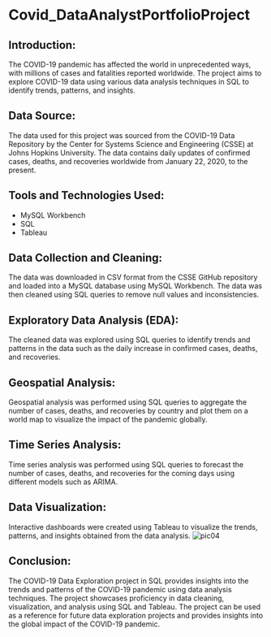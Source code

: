# Covid_DataAnalystPortfolioProject

## Introduction:
The COVID-19 pandemic has affected the world in unprecedented ways, with millions of cases and fatalities reported worldwide. The project aims to explore COVID-19 data using various data analysis techniques in SQL to identify trends, patterns, and insights.

## Data Source:
The data used for this project was sourced from the COVID-19 Data Repository by the Center for Systems Science and Engineering (CSSE) at Johns Hopkins University. The data contains daily updates of confirmed cases, deaths, and recoveries worldwide from January 22, 2020, to the present.

## Tools and Technologies Used:

- MySQL Workbench
- SQL
- Tableau

## Data Collection and Cleaning:
The data was downloaded in CSV format from the CSSE GitHub repository and loaded into a MySQL database using MySQL Workbench. The data was then cleaned using SQL queries to remove null values and inconsistencies.

## Exploratory Data Analysis (EDA):
The cleaned data was explored using SQL queries to identify trends and patterns in the data such as the daily increase in confirmed cases, deaths, and recoveries.

## Geospatial Analysis:
Geospatial analysis was performed using SQL queries to aggregate the number of cases, deaths, and recoveries by country and plot them on a world map to visualize the impact of the pandemic globally.

## Time Series Analysis:
Time series analysis was performed using SQL queries to forecast the number of cases, deaths, and recoveries for the coming days using different models such as ARIMA.

## Data Visualization:
Interactive dashboards were created using Tableau to visualize the trends, patterns, and insights obtained from the data analysis.
![pic04](https://user-images.githubusercontent.com/93932176/236070907-690554c4-6f1e-4de7-90f2-c33bffd55ec4.png)

## Conclusion:
The COVID-19 Data Exploration project in SQL provides insights into the trends and patterns of the COVID-19 pandemic using data analysis techniques. The project showcases proficiency in data cleaning, visualization, and analysis using SQL and Tableau. The project can be used as a reference for future data exploration projects and provides insights into the global impact of the COVID-19 pandemic.
